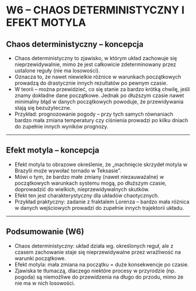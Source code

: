 
# W6 – CHAOS DETERMINISTYCZNY I EFEKT MOTYLA

## Chaos deterministyczny – koncepcja

- Chaos deterministyczny to zjawisko, w którym układ zachowuje się nieprzewidywalnie, mimo że jest całkowicie zdeterminowany przez ustalone reguły (nie ma losowości).
- Oznacza to, że nawet niewielkie różnice w warunkach początkowych prowadzą do drastycznie innych rezultatów po pewnym czasie.
- W teorii – można przewidzieć, co się stanie za bardzo krótką chwilę, jeśli znamy dokładne dane początkowe. Jednak po dłuższym czasie nawet minimalny błąd w danych początkowych powoduje, że przewidywania stają się bezużyteczne.
- Przykład: prognozowanie pogody – przy tych samych równaniach bardzo mała zmiana temperatury czy ciśnienia prowadzi po kilku dniach do zupełnie innych wyników prognozy.

---

## Efekt motyla – koncepcja

- Efekt motyla to obrazowe określenie, że „machnięcie skrzydeł motyla w Brazylii może wywołać tornado w Teksasie”.
- Mówi o tym, że bardzo małe zmiany (nawet niezauważalne) w początkowych warunkach systemu mogą, po dłuższym czasie, doprowadzić do wielkich, nieprzewidywalnych skutków.
- Efekt ten jest charakterystyczny dla układów chaotycznych.
- Przykład praktyczny: zadanie z fraktalem Lorenza – bardzo mała różnica w danych wejściowych prowadzi do zupełnie innych trajektorii układu.

---

## Podsumowanie (W6)

- Chaos deterministyczny: układ działa wg. określonych reguł, ale z czasem zachowanie staje się nieprzewidywalne przez wrażliwość na warunki początkowe.
- Efekt motyla: mała zmiana na początku = duże konsekwencje po czasie.
- Zjawiska te tłumaczą, dlaczego niektóre procesy w przyrodzie (np. pogoda) są niemożliwe do przewidzenia na długo do przodu, mimo że nie ma w nich losowości.
